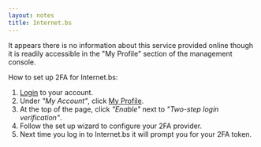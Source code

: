 ```yaml
---
layout: notes
title: Internet.bs
---
```

It appears there is no information about this service provided online though it is readily accessible in the "My Profile" section of the management console.

How to set up 2FA for Internet.bs:
1. [Login](https://internetbs.net/en/domain-name-registrations/login.html) to your account.
1. Under _"My Account"_, click [My Profile](https://internetbs.net/en/domain-name-registrations/controller.html?action=UserAccountAction&own=yes).
1. At the top of the page, click _"Enable"_ next to _"Two-step login verification"_.
1. Follow the set up wizard to configure your 2FA provider.
1. Next time you log in to Internet.bs it will prompt you for your 2FA token.